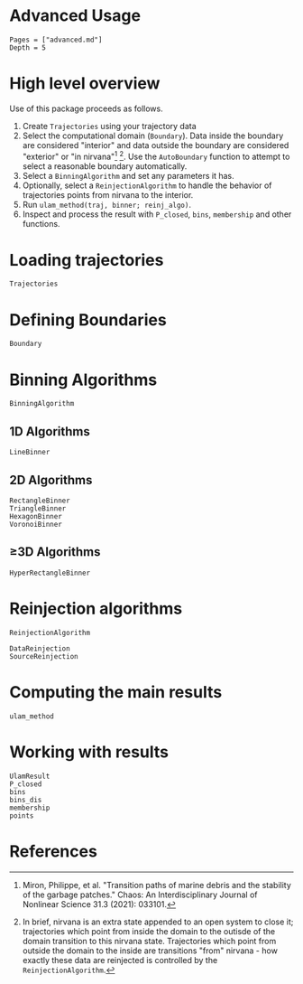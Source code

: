 # Advanced Usage

```@contents
Pages = ["advanced.md"]
Depth = 5
```

# High level overview

Use of this package proceeds as follows.

1. Create `Trajectories` using your trajectory data
2. Select the computational domain (`Boundary`). Data inside the boundary are considered "interior" and data outside the boundary are considered "exterior" or "in nirvana"[^1] [^2]. Use the `AutoBoundary` function to attempt to select a reasonable boundary automatically.
3. Select a `BinningAlgorithm` and set any parameters it has.
4. Optionally, select a `ReinjectionAlgorithm` to handle the behavior of trajectories points from nirvana to the interior.
5. Run `ulam_method(traj, binner; reinj_algo)`.
6. Inspect and process the result with `P_closed`, `bins`, `membership` and other functions.

# Loading trajectories

```@docs; canonical=false
Trajectories
```

# Defining Boundaries

```@docs; canonical=false
Boundary
```

# Binning Algorithms

```@docs; canonical=false
BinningAlgorithm
```

## 1D Algorithms

```@docs; canonical=false
LineBinner
```

## 2D Algorithms

```@docs; canonical=false
RectangleBinner
TriangleBinner
HexagonBinner
VoronoiBinner
```

## ≥3D Algorithms

```@docs; canonical=false
HyperRectangleBinner
```

# Reinjection algorithms

```@docs; canonical=false
ReinjectionAlgorithm
```

```@docs; canonical=false
DataReinjection
SourceReinjection
```

# Computing the main results

```@docs; canonical=false
ulam_method
```

# Working with results

```@docs; canonical=false
UlamResult
P_closed
bins
bins_dis
membership
points
```

# References

[^1]: Miron, Philippe, et al. "Transition paths of marine debris and the stability of the garbage patches." Chaos: An Interdisciplinary Journal of Nonlinear Science 31.3 (2021): 033101.

[^2]: In brief, nirvana is an extra state appended to an open system to close it; trajectories which point from inside the domain to the outisde of the domain transition to this nirvana state. Trajectories which point from outside the domain to the inside are transitions "from" nirvana - how exactly these data are reinjected is controlled by the `ReinjectionAlgorithm`.